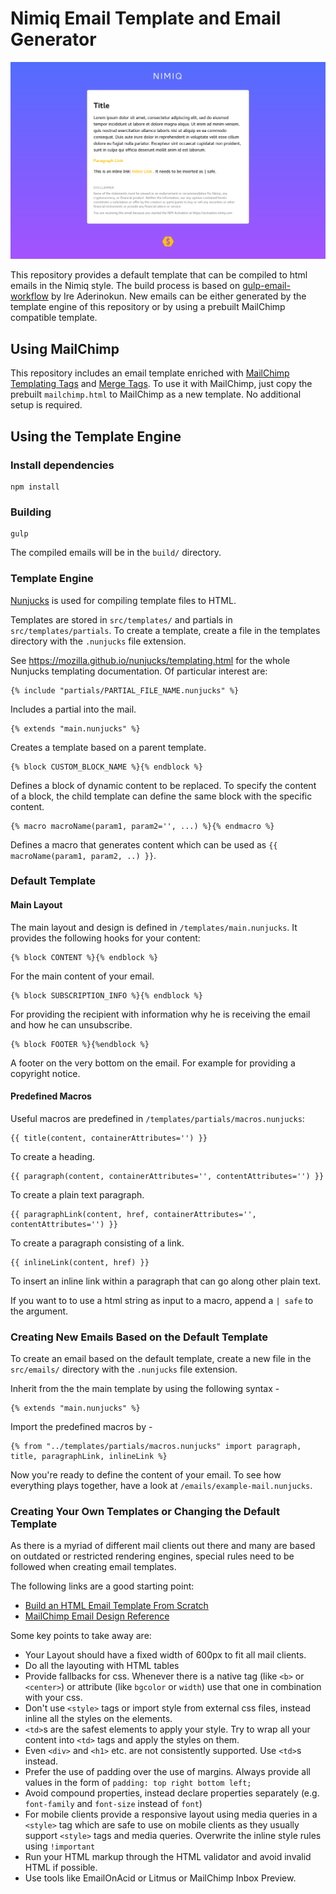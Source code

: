 # Nimiq Email Template and Email Generator


![Sample Email Template ](screenshot.png)

This repository provides a default template that can be compiled to html emails in the Nimiq style. The build process is based on [gulp-email-workflow](https://github.com/ireade/gulp-email-workflow) by Ire Aderinokun.
New emails can be either generated by the template engine of this repository or by using a prebuilt MailChimp compatible template. 


## Using MailChimp

This repository includes an email template enriched with [MailChimp Templating Tags](https://templates.mailchimp.com/getting-started/template-language/) and [Merge Tags](https://templates.mailchimp.com/getting-started/merge-tags/basic-merge-tags/). To use it with MailChimp, just copy the prebuilt `mailchimp.html` to MailChimp as a new template. No additional setup is required.




## Using the Template Engine


### Install dependencies

```
npm install
```


### Building

```
gulp
```

The compiled emails will be in the `build/` directory.


### Template Engine

[Nunjucks](https://mozilla.github.io/nunjucks/) is used for compiling template files to HTML.

Templates are stored in `src/templates/` and partials in `src/templates/partials`. To create a template, create a file in the templates directory with the `.nunjucks` file extension. 

See https://mozilla.github.io/nunjucks/templating.html for the whole Nunjucks templating documentation. Of particular interest are:


```
{% include "partials/PARTIAL_FILE_NAME.nunjucks" %}
```
Includes a partial into the mail.

```
{% extends "main.nunjucks" %}
```
Creates a template based on a parent template. 

```
{% block CUSTOM_BLOCK_NAME %}{% endblock %}
```
Defines a block of dynamic content to be replaced. To specify the content of a block, the child template can define the same block with the specific content.

```
{% macro macroName(param1, param2='', ...) %}{% endmacro %}
```
Defines a macro that generates content which can be used as `{{ macroName(param1, param2, ..) }}`.


### Default Template

#### Main Layout

The main layout and design is defined in `/templates/main.nunjucks`.
It provides the following hooks for your content:

```
{% block CONTENT %}{% endblock %}
```
For the main content of your email.

```
{% block SUBSCRIPTION_INFO %}{% endblock %}
```
For providing the recipient with information why he is receiving the email and how he can unsubscribe.

```
{% block FOOTER %}{%endblock %}
```
A footer on the very bottom on the email. For example for providing a copyright notice.

#### Predefined Macros

Useful macros are predefined in `/templates/partials/macros.nunjucks`:

```
{{ title(content, containerAttributes='') }}
```
To create a heading.

```
{{ paragraph(content, containerAttributes='', contentAttributes='') }}
```
To create a plain text paragraph.

```
{{ paragraphLink(content, href, containerAttributes='', contentAttributes='') }}
```
To create a paragraph consisting of a link.

```
{{ inlineLink(content, href) }}
```
To insert an inline link within a paragraph that can go along other plain text.

If you want to to use a html string as input to a macro, append a `| safe` to the argument.


### Creating New Emails Based on the Default Template

To create an email based on the default template, create a new file in the `src/emails/` directory with the `.nunjucks` file extension.

Inherit from the the main template by using the following syntax -

```
{% extends "main.nunjucks" %}
```

Import the predefined macros by -
```
{% from "../templates/partials/macros.nunjucks" import paragraph, title, paragraphLink, inlineLink %}
```

Now you're ready to define the content of your email. To see how everything plays together, have a look at `/emails/example-mail.nunjucks`.


### Creating Your Own Templates or Changing the Default Template

As there is a myriad of different mail clients out there and many are based on outdated or restricted rendering engines, special rules need to be followed when creating email templates. 

The following links are a good starting point:

- [Build an HTML Email Template From Scratch](https://webdesign.tutsplus.com/articles/build-an-html-email-template-from-scratch--webdesign-12770)
- [MailChimp Email Design Reference](https://templates.mailchimp.com/)

Some key points to take away are:

- Your Layout should have a fixed width of 600px to fit all mail clients.
- Do all the layouting with HTML tables
- Provide fallbacks for css. Whenever there is a native tag (like `<b>` or `<center>`) or attribute (like `bgcolor` or `width`) use that one in combination with your css.
- Don't use `<style>` tags or import style from external css files, instead inline all the styles on the elements.
- `<td>`s are the safest elements to apply your style. Try to wrap all your content into `<td>` tags and apply the styles on them.
- Even `<div>` and `<h1>` etc. are not consistently supported. Use `<td>`s instead.
- Prefer the use of padding over the use of margins. Always provide all values in the form of `padding: top right bottom left;`
- Avoid compound properties, instead declare properties separately (e.g. `font-family` and `font-size` instead of `font`)
- For mobile clients provide a responsive layout using media queries in a `<style>` tag which are safe to use on mobile clients as they usually support `<style>` tags and media queries. Overwrite the inline style rules using `!important`
- Run your HTML markup through the HTML validator and avoid invalid HTML if possible.
- Use tools like EmailOnAcid or Litmus or MailChimp Inbox Preview.